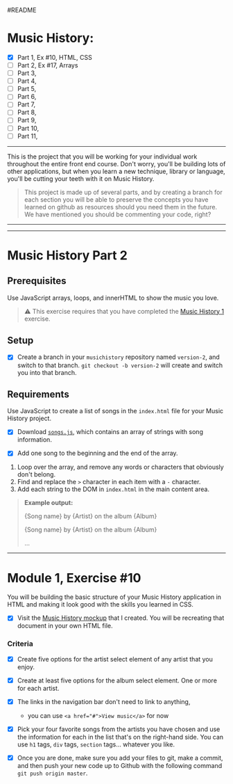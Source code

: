 #README

# Music History: 
- [X] Part 1, Ex #10, HTML, CSS
- [ ] Part 2, Ex #17, Arrays
- [ ] Part 3,
- [ ] Part 4,
- [ ] Part 5,
- [ ] Part 6,
- [ ] Part 7,
- [ ] Part 8,
- [ ] Part 9,
- [ ] Part 10,
- [ ] Part 11,

***
This is the project that you will be working for your individual work throughout the entire front end course. Don't worry, you'll be building lots of other applications, but when you learn a new technique, library or language, you'll be cutting your teeth with it on Music History.

> This project is made up of several parts, and by creating a branch for each section you will be able to preserve the concepts you have learned on github as resources should you need them in the future. We have mentioned you should be commenting your code, right?
***


***
# Music History Part 2

## Prerequisites
Use JavaScript arrays, loops, and innerHTML to show the music you love.

> :warning: This exercise requires that you have completed the [Music History 1](SW_CSS_MUSIC_HISTORY_01.md) exercise.

## Setup

- [X] Create a branch in your `musichistory` repository named `version-2`, and switch to that branch. `git checkout -b version-2` will create and switch you into that branch.



## Requirements

Use JavaScript to create a list of songs in the `index.html` file for your Music History project. 

- [X] Download [`songs.js`](https://raw.githubusercontent.com/nashville-software-school/front-end-curriculum/9f5d7303f4c53102e8918f0ca06bebc84c91d266/resources/js-101.js), which contains an array of strings with song information.

- [X] Add one song to the beginning and the end of the array.
1. Loop over the array, and remove any words or characters that obviously don't belong.
1. Find and replace the `>` character in each item with a `-` character.
1. Add each string to the DOM in `index.html` in the main content area.

> **Example output:**  
>  
> {Song name} by {Artist} on the album {Album}  
>  
> {Song name} by {Artist} on the album {Album}  
>  
> ...

***
# Module 1, Exercise #10

You will be building the basic structure of your Music History application in HTML and making it look good with the skills you learned in CSS.

- [X] Visit the [Music History mockup](https://moqups.com/chortlehoort/1E8LJX7r/) that I created. You will be recreating that document in your own HTML file.

### Criteria 

- [X] Create five options for the artist select element of any artist that you enjoy.
- [X] Create at least five options for the album select element. One or more for each artist.
- [X] The links in the navigation bar don't need to link to anything, 
	- you can use `<a href="#">View music</a>` for now
- [X] Pick your four favorite songs from the artists you have chosen and use the information for each in the list that's on the right-hand side. You can use `h1` tags, `div` tags, `section` tags... whatever you like.
- [X] Once you are done, make sure you add your files to git, make a commit, and then push your new code up to Github with the following command `git push origin master`.

